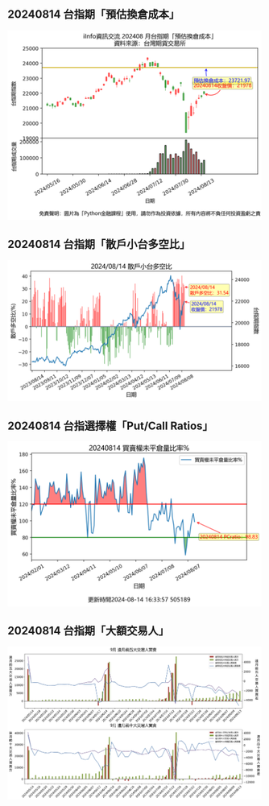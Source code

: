 ## 20240814 台指期「預估換倉成本」
![](images/txfcost.png)

## 20240814 台指期「散戶小台多空比」
![](images/bbiri.png)

## 20240814 台指選擇權「Put/Call Ratios」
![](images/pcratio.png)

## 20240814 台指期「大額交易人」
![](images/blocktrade.png)

